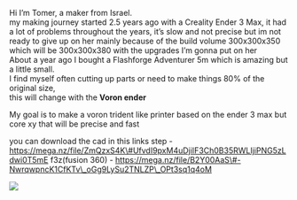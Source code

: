 Hi I’m Tomer, a maker from Israel.  
my making journey started 2.5 years ago with a Creality Ender 3 Max, it had a lot of problems throughout the years, it’s slow and not precise but im not ready to give up on her mainly because of the build volume 300x300x350 which will be 300x300x380 with the upgrades I’m gonna put on her  
About a year ago I bought a Flashforge Adventurer 5m which is amazing but a little small.  
I find myself often cutting up parts or need to make things 80% of the original size,  
this will change with the **Voron ender**

My goal is to make a voron trident like printer based on the ender 3 max but core xy that will be precise and fast

you can download the cad in this links step \- https://mega.nz/file/ZmQzxS4K\#UfvdI9pxM4uDjiIF3Ch0B35RWLIjiPNG5zLdwi0T5mE f3z(fusion 360\) \- https://mega.nz/file/B2Y00AaS\#-NwrqwpncK1CfKTv\_oGg9LySu2TNLZP\_OPt3sq1q4oM

<img src="https://github.com/Tbb15/Voron-Ender/blob/main/Screenshot%202025-07-15%20183059.png">
